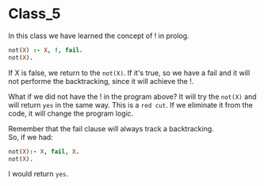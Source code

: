 # Class_5
In this class we have learned the concept of ! in prolog.  

```prolog 
not(X) :- X, !, fail. 
not(X). 
```

If X is false, we return to the `not(X)`. 
If it's true, so we have a fail and it will not performe the backtracking, since it will achieve the !.  

What if we did not have the ! in the program above? 
It will try the `not(X)` and will return `yes` in the same way. 
This is a `red cut`. If we eliminate it from the code, it will change the program logic. 

Remember that the fail clause will always track a backtracking.  
So, if we had: 

```prolog
not(X):- X, fail, X. 
not(X). 
```

I would return `yes`. 
